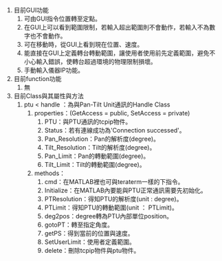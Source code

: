 1. 目前GUI功能  
    1. 可由GUI指令位置轉至定點。  
    2. 在GUI上可以看到範圍限制，若輸入超出範圍則不會動作，若輸入不為數字也不會動作。
    3. 可在移動時，從GUI上看到現在位置、速度。  
    4. 能直接在GUI上定義轉台轉動範圍，讓使用者使用前先定義範圍，避免不小心輸入錯誤，使轉台超過環境的物理限制損壞。  
    5. 手動輸入儀器IP功能。  
2. 目前function功能  
	1. 無
3. 目前Class與其屬性與方法
    1. ptu < handle ：為與Pan-Tilt Unit通訊的Handle Class  
	    1. properties：(GetAccess = public, SetAccess = private)
            1. PTU：與PTU通訊的tcpip物件。  
            2. Status：若有連線成功為'Connection successed'。   
            3. Pan_Resolution：Pan的解析度(degree)。    
            4. Tilt_Resolution：Tilt的解析度(degree)。  
            5. Pan_Limit：Pan的轉動範圍(degree)。   
            6. Tilt_Limit：Tilt的轉動範圍(degree)。  
		2. methods：  
            1. cmd：在MATLAB裡也可與teraterm一樣的下指令。  
            2. Initialize：在MATLAB內要能與PTU正常通訊需要先初始化。    
            3. PTResolution：得知PTU的解析度(unit : degree)。   
            4. PTLimit：得知PTU的轉動範圍(unit ： PTLimit)。  
            5. deg2pos：degree轉為PTU內部單位position。     
            6. gotoPT：轉至指定角度。   
            7. getPS：得到當前的位置與速度。    
            8. SetUserLimit：使用者定義範圍。   
            9. delete：刪除tcpip物件與ptu物件。 